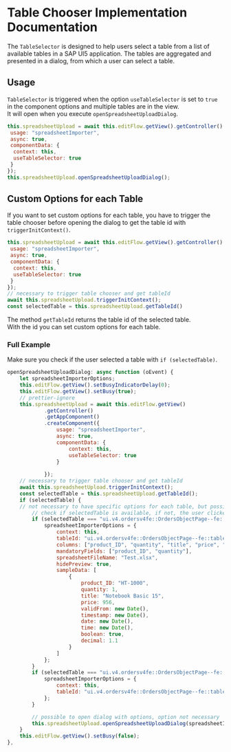 # Table Chooser Implementation Documentation

The `TableSelector` is designed to help users select a table from a list of available tables in a SAP UI5 application. The tables are aggregated and presented in a dialog, from which a user can select a table.

## Usage

`TableSelector` is triggered when the option `useTableSelector` is set to `true` in the component options and multiple tables are in the view.  
It will open when you execute `openSpreadsheetUploadDialog`.  

```js
this.spreadsheetUpload = await this.editFlow.getView().getController().getAppComponent().createComponent({
 usage: "spreadsheetImporter",
 async: true,
 componentData: {
  context: this,
  useTableSelector: true
 }
});
this.spreadsheetUpload.openSpreadsheetUploadDialog();
```

## Custom Options for each Table

If you want to set custom options for each table, you have to trigger the table chooser before opening the dialog to get the table id with `triggerInitContext()`.

```js
this.spreadsheetUpload = await this.editFlow.getView().getController().getAppComponent().createComponent({
 usage: "spreadsheetImporter",
 async: true,
 componentData: {
  context: this,
  useTableSelector: true
 }
});
// necessary to trigger table chooser and get tableId
await this.spreadsheetUpload.triggerInitContext();
const selectedTable = this.spreadsheetUpload.getTableId()
```

The method `getTableId` returns the table id of the selected table.  
With the id you can set custom options for each table.

### Full Example

Make sure you check if the user selected a table with `if (selectedTable)`.

```js
openSpreadsheetUploadDialog: async function (oEvent) {
	let spreadsheetImporterOptions;
	this.editFlow.getView().setBusyIndicatorDelay(0);
	this.editFlow.getView().setBusy(true);
	// prettier-ignore
	this.spreadsheetUpload = await this.editFlow.getView()
			.getController()
			.getAppComponent()
			.createComponent({
				usage: "spreadsheetImporter",
				async: true,
				componentData: {
					context: this,
					useTableSelector: true
				}
				
			});
	// necessary to trigger table chooser and get tableId
	await this.spreadsheetUpload.triggerInitContext();
	const selectedTable = this.spreadsheetUpload.getTableId();
	if (selectedTable) {
    // not necessary to have specific options for each table, but possible to set options for specific tables
		// check if selectedTable is available, if not, the user clicked on cancel
		if (selectedTable === "ui.v4.ordersv4fe::OrdersObjectPage--fe::table::Items::LineItem-innerTable") {
			spreadsheetImporterOptions = {
				context: this,
				tableId: "ui.v4.ordersv4fe::OrdersObjectPage--fe::table::Items::LineItem-innerTable",
				columns: ["product_ID", "quantity", "title", "price", "validFrom", "timestamp", "date", "time", "boolean", "decimal"],
				mandatoryFields: ["product_ID", "quantity"],
				spreadsheetFileName: "Test.xlsx",
				hidePreview: true,
				sampleData: [
					{
						product_ID: "HT-1000",
						quantity: 1,
						title: "Notebook Basic 15",
						price: 956,
						validFrom: new Date(),
						timestamp: new Date(),
						date: new Date(),
						time: new Date(),
						boolean: true,
						decimal: 1.1
					}
				]
			};
		}
		if (selectedTable === "ui.v4.ordersv4fe::OrdersObjectPage--fe::table::Shipping::LineItem-innerTable") {
			spreadsheetImporterOptions = {
				context: this,
				tableId: "ui.v4.ordersv4fe::OrdersObjectPage--fe::table::Shipping::LineItem-innerTable"
			};
		}

		// possible to open dialog with options, option not necessary
		this.spreadsheetUpload.openSpreadsheetUploadDialog(spreadsheetImporterOptions);
	}
	this.editFlow.getView().setBusy(false);
},
```
